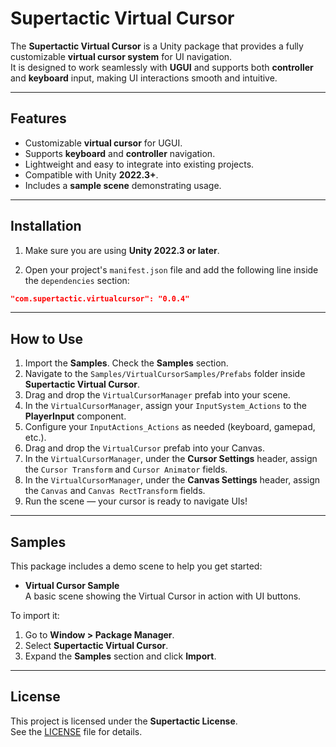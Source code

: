 # Supertactic Virtual Cursor

The **Supertactic Virtual Cursor** is a Unity package that provides a fully customizable **virtual cursor system** for UI navigation.  
It is designed to work seamlessly with **UGUI** and supports both **controller** and **keyboard** input, making UI interactions smooth and intuitive.  

---

## Features

- Customizable **virtual cursor** for UGUI.  
- Supports **keyboard** and **controller** navigation.  
- Lightweight and easy to integrate into existing projects.  
- Compatible with Unity **2022.3+**.  
- Includes a **sample scene** demonstrating usage.  

---

## Installation

1. Make sure you are using **Unity 2022.3 or later**.

2. Open your project's `manifest.json` file and add the following line inside the `dependencies` section:

```json
"com.supertactic.virtualcursor": "0.0.4"
```

---

##  How to Use

1. Import the **Samples**. Check the **Samples** section.
2. Navigate to the `Samples/VirtualCursorSamples/Prefabs` folder inside **Supertactic Virtual Cursor**.
3. Drag and drop the `VirtualCursorManager` prefab into your scene.
4. In the `VirtualCursorManager`, assign your `InputSystem_Actions` to the **PlayerInput** component.
5. Configure your `InputActions_Actions` as needed (keyboard, gamepad, etc.).
6. Drag and drop the `VirtualCursor` prefab into your Canvas.
7. In the `VirtualCursorManager`, under the **Cursor Settings** header, assign the `Cursor Transform` and `Cursor Animator` fields.
8. In the `VirtualCursorManager`, under the **Canvas Settings** header, assign the `Canvas` and `Canvas RectTransform` fields.
9. Run the scene — your cursor is ready to navigate UIs!

---

## Samples

This package includes a demo scene to help you get started:  

- **Virtual Cursor Sample**  
A basic scene showing the Virtual Cursor in action with UI buttons.  

To import it:  
1. Go to **Window > Package Manager**.  
2. Select **Supertactic Virtual Cursor**.  
3. Expand the **Samples** section and click **Import**.  

---

## License

This project is licensed under the **Supertactic License**.  
See the [LICENSE](LICENSE) file for details.